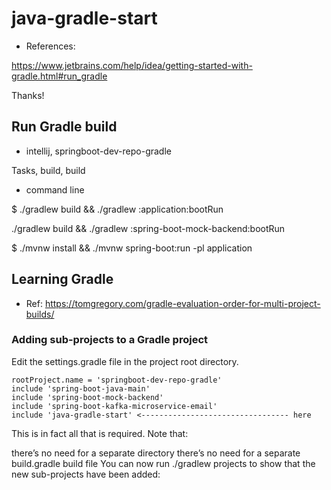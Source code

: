 # java-gradle-start

- References:

https://www.jetbrains.com/help/idea/getting-started-with-gradle.html#run_gradle

Thanks!


## Run Gradle build

- intellij, springboot-dev-repo-gradle

Tasks, build, build

- command line

$ ./gradlew build && ./gradlew :application:bootRun


./gradlew build && ./gradlew :spring-boot-mock-backend:bootRun

$ ./mvnw install && ./mvnw spring-boot:run -pl application

## Learning Gradle

- Ref:
  https://tomgregory.com/gradle-evaluation-order-for-multi-project-builds/

### Adding sub-projects to a Gradle project

Edit the settings.gradle file in the project root directory. 

```
rootProject.name = 'springboot-dev-repo-gradle'
include 'spring-boot-java-main'
include 'spring-boot-mock-backend'
include 'spring-boot-kafka-microservice-email'
include 'java-gradle-start' <--------------------------------- here
```
This is in fact all that is required. Note that:

there’s no need for a separate directory
there’s no need for a separate build.gradle build file
You can now run ./gradlew projects to show that the new sub-projects have been added:






